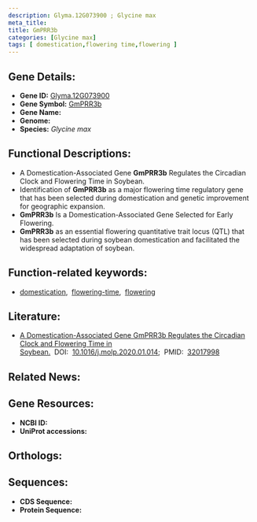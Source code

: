```yaml
---
description: Glyma.12G073900 ; Glycine max
meta_title:
title: GmPRR3b
categories: [Glycine max]
tags: [ domestication,flowering time,flowering ]
---
```


## Gene Details:
- **Gene ID:** [Glyma.12G073900]()
- **Gene Symbol:** <u>GmPRR3b</u>
- **Gene Name:** 
- **Genome:** []()
- **Species:** *Glycine max*

## Functional Descriptions:
   - A Domestication-Associated Gene **GmPRR3b** Regulates the Circadian Clock and Flowering Time in Soybean.
   - Identification of **GmPRR3b** as a major flowering time regulatory gene that has been selected during domestication and genetic improvement for geographic expansion.
   - **GmPRR3b** Is a Domestication-Associated Gene Selected for Early Flowering.
   - **GmPRR3b** as an essential flowering quantitative trait locus (QTL) that has been selected during soybean domestication and facilitated the widespread adaptation of soybean.

## Function-related keywords:
   - [domestication](/tags/domestication/),&nbsp;&nbsp;[flowering-time](/tags/flowering-time/),&nbsp;&nbsp;[flowering](/tags/flowering/)

## Literature:
   - [A Domestication-Associated Gene GmPRR3b Regulates the Circadian Clock and Flowering Time in Soybean.](https://doi.org/10.1016/j.molp.2020.01.014)&nbsp;&nbsp;DOI:&nbsp;&nbsp;[10.1016/j.molp.2020.01.014](https://doi.org/10.1016/j.molp.2020.01.014);&nbsp;&nbsp;PMID:&nbsp;&nbsp;[32017998](https://pubmed.ncbi.nlm.nih.gov/32017998/)

## Related News:

## Gene Resources:
- **NCBI ID:**  [](https://www.ncbi.nlm.nih.gov/gene/?term=)
- **UniProt accessions:**  [](https://www.uniprot.org/uniprotkb//entry)

## Orthologs:

## Sequences:
- **CDS Sequence:**
- **Protein Sequence:**
